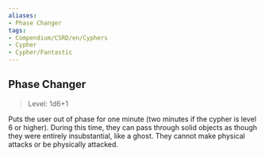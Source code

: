 ```yaml
---
aliases:
- Phase Changer
tags:
- Compendium/CSRD/en/Cyphers
- Cypher
- Cypher/Fantastic
---
```


  
## Phase Changer  
>Level: 1d6+1  
  
Puts the user out of phase for one minute (two minutes if the cypher is level 6 or higher). During this time, they can pass through solid objects as though they were entirely insubstantial, like a ghost. They cannot make physical attacks or be physically attacked.